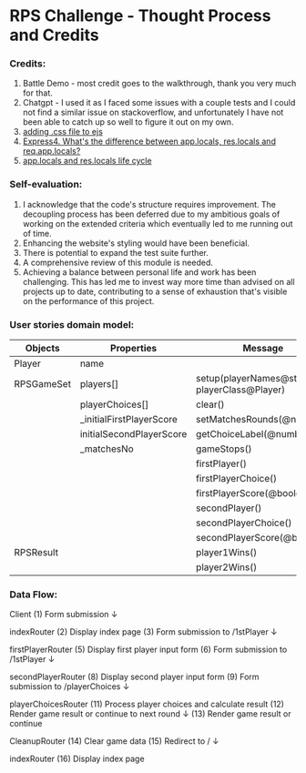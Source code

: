 # RPS Challenge - Thought Process and Credits

### Credits:
1. Battle Demo - most credit goes to the walkthrough, thank you very much for that.
2. Chatgpt - I used it as I faced some issues with a couple tests and I could not find a similar issue on stackoverflow, and unfortunately I have not been able to catch up so well to figure it out on my own.
3. [adding .css file to ejs](https://stackoverflow.com/questions/18629327/adding-css-file-to-ejs)
4. [Express4. What's the difference between app.locals, res.locals and req.app.locals?](https://stackoverflow.com/questions/35111143/express4-whats-the-difference-between-app-locals-res-locals-and-req-app-local?fbclid=IwAR1TO45xXrjTP7JHLAnUJekUxNSQjLPChhcoXMmEIZv6Pv4hp7NM3ldEoEo)
5. [app.locals and res.locals life cycle](https://stackoverflow.com/questions/14642692/app-locals-and-res-locals-life-cycle)

### Self-evaluation:
1. I acknowledge that the code's structure requires improvement. The decoupling process has been deferred due to my ambitious goals of working on the extended criteria which eventually led to me running out of time.
2. Enhancing the website's styling would have been beneficial.
3. There is potential to expand the test suite further.
4. A comprehensive review of this module is needed.
5. Achieving a balance between personal life and work has been challenging. This has led me to invest way more time than advised on all projects up to date, contributing to a sense of exhaustion that's visible on the performance of this project.


### User stories domain model:

| Objects    | Properties               | Message                                         | Output   |
| ---------- | ------------------------ | ----------------------------------------------- | -------  |
| Player     | name                     |                                                 | @Void    |
| RPSGameSet | players[]                | setup(playerNames@string[], playerClass@Player) | @Void    |
|            | playerChoices[]          | clear()                                         | @Void    |
|            | _initialFirstPlayerScore | setMatchesRounds(@number)                       | @Number  |
|            | initialSecondPlayerScore | getChoiceLabel(@number)                         | @String  |
|            | _matchesNo               | gameStops()                                     | @Boolean |
|            |                          | firstPlayer()                                   | @String  |
|            |                          | firstPlayerChoice()                             | @Number  |
|            |                          | firstPlayerScore(@boolean)                      | @Number  |
|            |                          | secondPlayer()                                  | @String  |
|            |                          | secondPlayerChoice()                            | @Number  |
|            |                          | secondPlayerScore(@boolean)                     | @Number  |
| RPSResult  |                          | player1Wins()                                   | @Boolean |
|            |                          | player2Wins()                                   | @Boolean |


### Data Flow:
Client
(1) Form submission
↓

indexRouter
(2) Display index page
(3) Form submission to /1stPlayer
↓

firstPlayerRouter
(5) Display first player input form
(6) Form submission to /1stPlayer
↓

secondPlayerRouter
(8) Display second player input form
(9) Form submission to /playerChoices
↓

playerChoicesRouter
(11) Process player choices and calculate result
(12) Render game result or continue to next round
↓
(13) Render game result or continue

CleanupRouter
(14) Clear game data
(15) Redirect to /
↓

indexRouter
(16) Display index page














